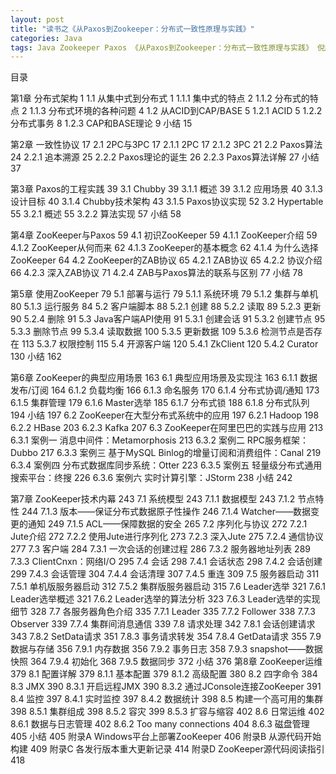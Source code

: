 ```yaml
---
layout: post
title: "读书之《从Paxos到Zookeeper：分布式一致性原理与实践》"
categories: Java
tags: Java Zookeeper Paxos 《从Paxos到Zookeeper：分布式一致性原理与实践》 倪超
---
```




目录

第1章 分布式架构 1
1.1 从集中式到分布式 1
1.1.1 集中式的特点 2
1.1.2 分布式的特点 2
1.1.3 分布式环境的各种问题 4
1.2 从ACID到CAP/BASE 5
1.2.1 ACID 5
1.2.2 分布式事务 8
1.2.3 CAP和BASE理论 9
小结 15

第2章 一致性协议 17
2.1 2PC与3PC 17
2.1.1 2PC 17
2.1.2 3PC 21
2.2 Paxos算法 24
2.2.1 追本溯源 25
2.2.2 Paxos理论的诞生 26
2.2.3 Paxos算法详解 27
小结 37

第3章 Paxos的工程实践 39
3.1 Chubby 39
3.1.1 概述 39
3.1.2 应用场景 40
3.1.3 设计目标 40
3.1.4 Chubby技术架构 43
3.1.5 Paxos协议实现 52
3.2 Hypertable 55
3.2.1 概述 55
3.2.2 算法实现 57
小结 58

第4章 ZooKeeper与Paxos 59
4.1 初识ZooKeeper 59
4.1.1 ZooKeeper介绍 59
4.1.2 ZooKeeper从何而来 62
4.1.3 ZooKeeper的基本概念 62
4.1.4 为什么选择ZooKeeper 64
4.2 ZooKeeper的ZAB协议 65
4.2.1 ZAB协议 65
4.2.2 协议介绍 66
4.2.3 深入ZAB协议 71
4.2.4 ZAB与Paxos算法的联系与区别 77
小结 78


第5章 使用ZooKeeper 79
5.1 部署与运行 79
5.1.1 系统环境 79
5.1.2 集群与单机 80
5.1.3 运行服务 84
5.2 客户端脚本 88
5.2.1 创建 88
5.2.2 读取 89
5.2.3 更新 90
5.2.4 删除 91
5.3 Java客户端API使用 91
5.3.1 创建会话 91
5.3.2 创建节点 95
5.3.3 删除节点 99
5.3.4 读取数据 100
5.3.5 更新数据 109
5.3.6 检测节点是否存在 113
5.3.7 权限控制 115
5.4 开源客户端 120
5.4.1 ZkClient 120
5.4.2 Curator 130
小结 162

第6章 ZooKeeper的典型应用场景 163
6.1 典型应用场景及实现注 163
6.1.1 数据发布/订阅 164
6.1.2 负载均衡 166
6.1.3 命名服务 170
6.1.4 分布式协调/通知 173
6.1.5 集群管理 179
6.1.6 Master选举 185
6.1.7 分布式锁 188
6.1.8 分布式队列 194
小结 197
6.2 ZooKeeper在大型分布式系统中的应用 197
6.2.1 Hadoop 198
6.2.2 HBase 203
6.2.3 Kafka 207
6.3 ZooKeeper在阿里巴巴的实践与应用 213
6.3.1 案例一 消息中间件：Metamorphosis 213
6.3.2 案例二 RPC服务框架：Dubbo 217
6.3.3 案例三 基于MySQL Binlog的增量订阅和消费组件：Canal 219
6.3.4 案例四 分布式数据库同步系统：Otter 223
6.3.5 案例五 轻量级分布式通用搜索平台：终搜 226
6.3.6 案例六 实时计算引擎：JStorm 238
小结 242

第7章 ZooKeeper技术内幕 243
7.1 系统模型 243
7.1.1 数据模型 243
7.1.2 节点特性 244
7.1.3 版本——保证分布式数据原子性操作 246
7.1.4 Watcher——数据变更的通知 249
7.1.5 ACL——保障数据的安全 265
7.2 序列化与协议 272
7.2.1 Jute介绍 272
7.2.2 使用Jute进行序列化 273
7.2.3 深入Jute 275
7.2.4 通信协议 277
7.3 客户端 284
7.3.1 一次会话的创建过程 286
7.3.2 服务器地址列表 289
7.3.3 ClientCnxn：网络I/O 295
7.4 会话 298
7.4.1 会话状态 298
7.4.2 会话创建 299
7.4.3 会话管理 304
7.4.4 会话清理 307
7.4.5 重连 309
7.5 服务器启动 311
7.5.1 单机版服务器启动 312
7.5.2 集群版服务器启动 315
7.6 Leader选举 321
7.6.1 Leader选举概述 321
7.6.2 Leader选举的算法分析 323
7.6.3 Leader选举的实现细节 328
7.7 各服务器角色介绍 335
7.7.1 Leader 335
7.7.2 Follower 338
7.7.3 Observer 339
7.7.4 集群间消息通信 339
7.8 请求处理 342
7.8.1 会话创建请求 343
7.8.2 SetData请求 351
7.8.3 事务请求转发 354
7.8.4 GetData请求 355
7.9 数据与存储 356
7.9.1 内存数据 356
7.9.2 事务日志 358
7.9.3 snapshot——数据快照 364
7.9.4 初始化 368
7.9.5 数据同步 372
小结 376
第8章 ZooKeeper运维 379
8.1 配置详解 379
8.1.1 基本配置 379
8.1.2 高级配置 380
8.2 四字命令 384
8.3 JMX 390
8.3.1 开启远程JMX 390
8.3.2 通过JConsole连接ZooKeeper 391
8.4 监控 397
8.4.1 实时监控 397
8.4.2 数据统计 398
8.5 构建一个高可用的集群 398
8.5.1 集群组成 398
8.5.2 容灾 399
8.5.3 扩容与缩容 402
8.6 日常运维 402
8.6.1 数据与日志管理 402
8.6.2 Too many connections 404
8.6.3 磁盘管理 405
小结 405
附录A Windows平台上部署ZooKeeper 406
附录B 从源代码开始构建 409
附录C 各发行版本重大更新记录 414
附录D ZooKeeper源代码阅读指引 418
